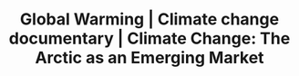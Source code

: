 ---
layout: resource
title: "Global Warming | Climate change documentary | Climate Change: The Arctic as an Emerging Market"
---